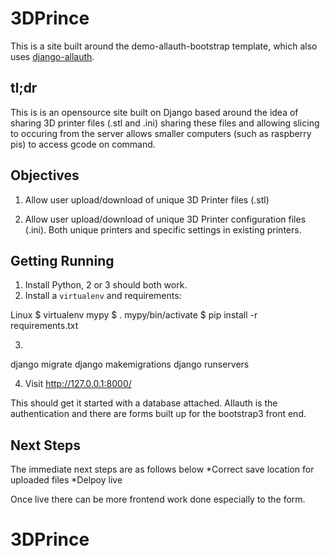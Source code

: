# 3DPrince

This is a site built around the demo-allauth-bootstrap template, which also uses [django-allauth](https://github.com/pennersr/django-allauth).

## tl;dr

This is is an opensource site built on Django based around the idea of sharing 3D printer files (.stl and .ini) sharing these files and allowing slicing to occuring from the server allows smaller computers (such as raspberry pis) to access gcode on command. 

## Objectives

1. Allow user upload/download of unique 3D Printer files (.stl)

2. Allow user upload/download of unique 3D Printer configuration files (.ini). Both unique printers and specific settings in existing printers.


## Getting Running

1. Install Python, 2 or 3 should both work.
2. Install a ``virtualenv`` and requirements:

Linux
        $ virtualenv mypy
        $ . mypy/bin/activate
        $ pip install -r requirements.txt

3. 	

django migrate
django makemigrations
django runservers 

4. Visit http://127.0.0.1:8000/


This should get it started with a database attached. Allauth is the authentication and there are forms built up for the bootstrap3 front end.


## Next Steps

The immediate next steps are as follows below
	*Correct save location for uploaded files
	*Delpoy live

Once live there can be more frontend work done especially to the form.


# 3DPrince
